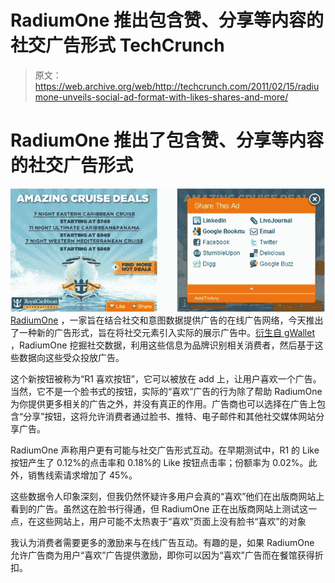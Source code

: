 # RadiumOne 推出包含赞、分享等内容的社交广告形式 TechCrunch

> 原文：<https://web.archive.org/web/http://techcrunch.com/2011/02/15/radiumone-unveils-social-ad-format-with-likes-shares-and-more/>

# RadiumOne 推出了包含赞、分享等内容的社交广告形式

![](img/18b7d367b8a8028ce352d3b52595ba24.png)
[RadiumOne](https://web.archive.org/web/20230203142600/http://radiumone.com/) ，一家旨在结合社交和意图数据提供广告的在线广告网络，今天推出了一种新的广告形式，旨在将社交元素引入实际的展示广告中。[衍生自 gWallet](https://web.archive.org/web/20230203142600/https://techcrunch.com/2010/10/18/gwallet-founder-launches-new-data-focused-ad-platform-radiumone/) ，RadiumOne 挖掘社交数据，利用这些信息为品牌识别相关消费者，然后基于这些数据向这些受众投放广告。

这个新按钮被称为“R1 喜欢按钮”，它可以被放在 add 上，让用户喜欢一个广告。当然，它不是一个脸书式的按钮，实际的“喜欢”广告的行为除了帮助 RadiumOne 为你提供更多相关的广告之外，并没有真正的作用。广告商也可以选择在广告上包含“分享”按钮，这将允许消费者通过脸书、推特、电子邮件和其他社交媒体网站分享广告。

RadiumOne 声称用户更有可能与社交广告形式互动。在早期测试中，R1 的 Like 按钮产生了 0.12%的点击率和 0.18%的 Like 按钮点击率；份额率为 0.02%。此外，销售线索请求增加了 45%。

这些数据令人印象深刻，但我仍然怀疑许多用户会真的“喜欢”他们在出版商网站上看到的广告。虽然这在脸书行得通，但 RadiumOne 正在出版商网站上测试这一点，在这些网站上，用户可能不太热衷于“喜欢”页面上没有脸书“喜欢”的对象

我认为消费者需要更多的激励来与在线广告互动。有趣的是，如果 RadiumOne 允许广告商为用户“喜欢”广告提供激励，即你可以因为“喜欢”广告而在餐馆获得折扣。